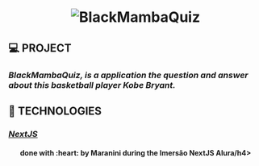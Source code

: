 <h1 align="center">
    <img alt="BlackMambaQuiz" title="BlackMambaQuiz" src="https://media-exp1.licdn.com/dms/image/C4D22AQHFMpbIuv8bPA/feedshare-shrink_2048_1536/0/1612535947674?e=1616025600&v=beta&t=44i09lIxuu9Kb-QcvjZp1j3UgYJfkb4jtNKv6TzWdFE" />
</h1>

 ## 💻 PROJECT
  ### *BlackMambaQuiz, is a application the question and answer about this basketball player Kobe Bryant.*

 ## 🚀 TECHNOLOGIES
  ### [*NextJS*](https://nextjs.org/)

<h4 align="center">done with :heart: by Maranini during the Imersão NextJS Alura/h4>
